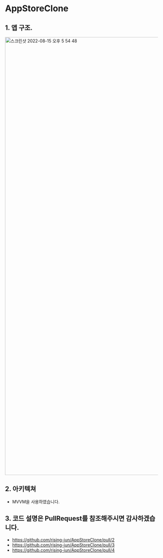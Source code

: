 # AppStoreClone
## 1. 앱 구조.
<img width="1438" alt="스크린샷 2022-08-15 오후 5 54 48" src="https://user-images.githubusercontent.com/62687919/184606388-4f61b1bf-40c6-400d-a5f8-065927acdda5.png">

## 2. 아키텍쳐
- MVVM을 사용하였습니다.

## 3. 코드 설명은 PullRequest를 참조해주시면 감사하겠습니다.
- https://github.com/rising-jun/AppStoreClone/pull/2
- https://github.com/rising-jun/AppStoreClone/pull/3
- https://github.com/rising-jun/AppStoreClone/pull/4
